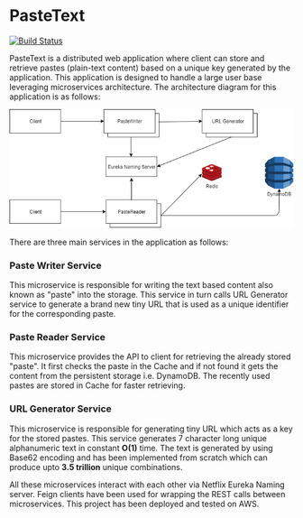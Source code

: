 # PasteText

[![Build Status](https://travis-ci.org/joemccann/dillinger.svg?branch=master)](https://travis-ci.org/joemccann/dillinger)

PasteText is a distributed web application where client can store and retrieve pastes (plain-text content) based on a unique key generated by the application. This application is designed to handle a large user base leveraging microservices architecture. The architecture diagram for this application is as follows:

![](resources\images\sysDesign.png)

There are three main services in the application as follows:

### Paste Writer Service
This microservice is responsible for writing the text based content also known as "paste" into the storage. This service in turn calls URL Generator service to generate a brand new tiny URL that is used as a unique identifier for the corresponding paste.

### Paste Reader Service
This microservice provides the API to client for retrieving the already stored "paste". It first checks the paste in the Cache and if not found it gets the content from the persistent storage i.e. DynamoDB. The recently used pastes are stored in Cache for faster retrieving.

### URL Generator Service
This microservice is responsible for generating tiny URL which acts as a key for the stored pastes. This service generates 7 character long unique alphanumeric text in constant **O(1)** time. The text is generated by using Base62 encoding and has been implemented from scratch which can produce upto **3.5 trillion** unique combinations.

All these microservices interact with each other via Netflix Eureka Naming server. Feign clients have been used for wrapping the REST calls between microservices. This project has been deployed and tested on AWS.